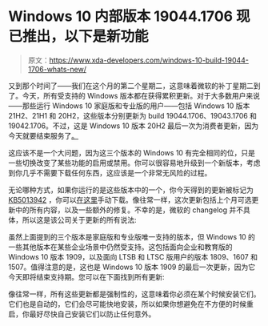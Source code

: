# Windows 10 内部版本 19044.1706 现已推出，以下是新功能

> 原文：<https://www.xda-developers.com/windows-10-build-19044-1706-whats-new/>

又到那个时间了——我们在这个月的第二个星期二，这意味着微软的补丁星期二到了。今天，所有受支持的 Windows 版本都在获得累积更新。对于大多数用户来说——那些运行 Windows 10 家庭版和专业版的用户——包括 Windows 10 版本 21H2、21H1 和 20H2，这些版本分别更新为 build 19044.1706、19043.1706 和 19042.1706。不过，这是 Windows 10 版本 20H2 最后一次为消费者更新，因为今天就要结束服务了[。](https://www.xda-developers.com/a-couple-versions-of-windows-are-no-longer-supported-after-today/)

这应该不是一个大问题，因为这三个版本的 Windows 10 有完全相同的位，只是一些切换改变了某些功能的启用或禁用。你可以很容易地升级到一个新版本，考虑到你几乎不需要下载任何东西，这应该是一个非常无风险的过程。

无论哪种方式，如果你运行的是这些版本中的一个，你今天得到的更新被标记为 [KB5013942](https://support.microsoft.com/en-us/topic/may-10-2022-kb5013942-os-builds-19042-1706-19043-1706-and-19044-1706-60b51119-85be-4a34-9e21-8954f6749504) ，你可以[在这里](https://www.catalog.update.microsoft.com/Search.aspx?q=KB5013942)手动下载。像往常一样，这次更新包括上个月可选更新中的所有内容，以及一些额外的修复。不幸的是，微软的 changelog 并不具体，所以这是该公司关于更新的所有说法:

虽然上面提到的三个版本是家庭版和专业版唯一支持的版本，但 Windows 10 的一些其他版本在某些企业场景中仍然受支持。这包括面向企业和教育版的 Windows 10 版本 1909，以及面向 LTSB 和 LTSC 版用户的版本 1809、1607 和 1507。值得注意的是，这也是 Windows 10 版本 1909 的最后一次更新，因为它今天即将结束支持期。您可以在下面找到所有更新:

像往常一样，所有这些更新都是强制性的，这意味着你必须在某个时候安装它们。它们也是自动的，它们会尽可能快地安装，所以如果你想避免在不方便的时候重启，你最好尽快自己安装它们以防止任何意外。
